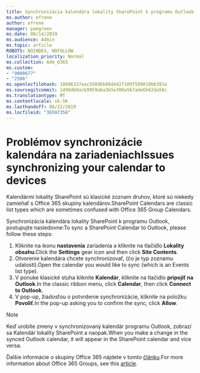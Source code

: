 ```yaml
---
title: Synchronizácia kalendára lokality SharePoint k programu Outlook
ms.author: efrene
author: efrene
manager: pamgreen
ms.date: 08/14/2019
ms.audience: Admin
ms.topic: article
ROBOTS: NOINDEX, NOFOLLOW
localization_priority: Normal
ms.collection: Adm_O365
ms.custom:
- "9000677"
- "2586"
ms.openlocfilehash: 18606337eac550d6b68d442f109f599810bb391e
ms.sourcegitcommit: 1d98db8acb9959aba3b5e308a567ade6b62da56c
ms.translationtype: MT
ms.contentlocale: sk-SK
ms.lasthandoff: 08/22/2019
ms.locfileid: "36507358"
---
```

# <a name="issues-synchronizing-your-calendar-to-devices"></a><span data-ttu-id="95a6c-102">Problémov synchronizácie kalendára na zariadeniach</span><span class="sxs-lookup"><span data-stu-id="95a6c-102">Issues synchronizing your calendar to devices</span></span>

<span data-ttu-id="95a6c-103">Kalendármi lokality SharePoint sú klasické zoznam druhov, ktoré sú niekedy zamieňať s Office 365 skupiny kalendárov.</span><span class="sxs-lookup"><span data-stu-id="95a6c-103">SharePoint Calendars are classic list types which are sometimes confused with Office 365 Group Calendars.</span></span>

<span data-ttu-id="95a6c-104">Synchronizácia kalendára lokality SharePoint k programu Outlook, postupujte nasledovne:</span><span class="sxs-lookup"><span data-stu-id="95a6c-104">To sync a SharePoint Calendar to Outlook, please follow these steps:</span></span>

1. <span data-ttu-id="95a6c-105">Kliknite na ikonu **nastavenia** zariadenia a kliknite na tlačidlo **Lokality obsahu**.</span><span class="sxs-lookup"><span data-stu-id="95a6c-105">Click the **Settings** gear icon and then click **Site Contents**.</span></span>
2. <span data-ttu-id="95a6c-106">Otvorenie kalendára chcete synchronizovať, (čo je typ zoznamu udalostí).</span><span class="sxs-lookup"><span data-stu-id="95a6c-106">Open the calendar you would like to sync (which is an Events list type).</span></span>
3. <span data-ttu-id="95a6c-107">V ponuke klasické stuha kliknite **Kalendár**, kliknite na tlačidlo **pripojiť na Outlook**.</span><span class="sxs-lookup"><span data-stu-id="95a6c-107">In the classic ribbon menu, click **Calendar**, then click **Connect to Outlook**.</span></span>
4. <span data-ttu-id="95a6c-108">V pop-up, žiadosťou o potvrdenie synchronizácie, kliknite na položku **Povoliť**.</span><span class="sxs-lookup"><span data-stu-id="95a6c-108">In the pop-up asking you to confirm the sync, click **Allow**.</span></span>

>[!Note]
> <span data-ttu-id="95a6c-109">Keď urobíte zmeny v synchronizovaný kalendár programu Outlook, zobrazí sa Kalendár lokality SharePoint a naopak.</span><span class="sxs-lookup"><span data-stu-id="95a6c-109">When you make a change in the synced Outlook calendar, it will appear in the SharePoint calendar and vice versa.</span></span>

<span data-ttu-id="95a6c-110">Ďalšie informácie o skupiny Office 365 nájdete v tomto [článku](https://support.office.com/article/Learn-about-Office-365-groups-b565caa1-5c40-40ef-9915-60fdb2d97fa2).</span><span class="sxs-lookup"><span data-stu-id="95a6c-110">For more information about Office 365 Groups, see this [article](https://support.office.com/article/Learn-about-Office-365-groups-b565caa1-5c40-40ef-9915-60fdb2d97fa2).</span></span>
